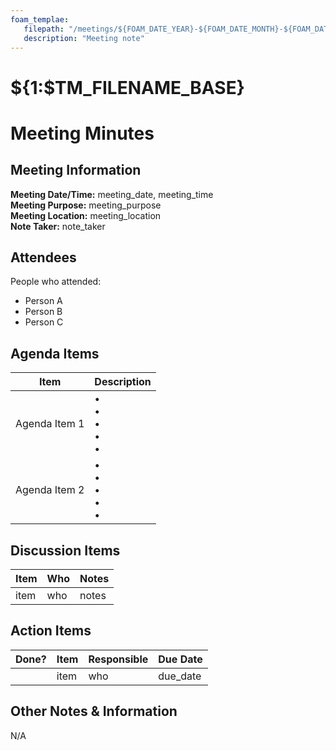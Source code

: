 ```yaml
---
foam_templae:
   filepath: "/meetings/${FOAM_DATE_YEAR}-${FOAM_DATE_MONTH}-${FOAM_DATE_DATE}_${FOAM_TITLE}"
   description: "Meeting note"
---
```


# ${1:$TM_FILENAME_BASE}

# Meeting Minutes
## Meeting Information
**Meeting Date/Time:** meeting_date, meeting_time  
**Meeting Purpose:** meeting_purpose  
**Meeting Location:** meeting_location  
**Note Taker:** note_taker  

## Attendees
People who attended:
- Person A
- Person B
- Person C

## Agenda Items

Item | Description
---- | ----
Agenda Item 1 | • <br>• <br>• <br>• <br>• 
Agenda Item 2 | • <br>• <br>• <br>• <br>• 

## Discussion Items
Item | Who | Notes |
---- | ---- | ---- |
item | who | notes |


## Action Items
| Done? | Item | Responsible | Due Date |
| ---- | ---- | ---- | ---- |
| | item | who | due_date |

## Other Notes & Information
N/A
